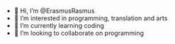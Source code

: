 - 👋 Hi, I’m @ErasmusRasmus
- 👀 I’m interested in programming, translation and arts
- 🌱 I’m currently learning coding
- 💞️ I’m looking to collaborate on programming
<!---
ErasmusRasmus/ErasmusRasmus is a ✨ special ✨ repository because its `README.md` (this file) appears on your GitHub profile.
You can click the Preview link to take a look at your changes.
--->
